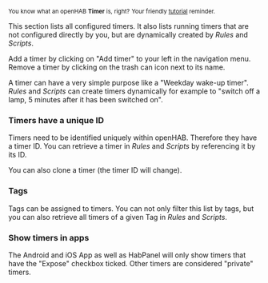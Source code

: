 <small>You know what an openHAB **Timer** is, right?</small>
<small class="blockquote-footer">Your friendly [tutorial](tutorial-1.html) reminder.</small>

This section lists all configured timers.
It also lists running timers that are not configured directly by you,
but are dynamically created by *Rules* and *Scripts*.

Add a timer by clicking on "Add timer" to your left in the navigation menu.
Remove a timer by clicking on the trash can icon next to its name.

A timer can have a very simple purpose like a "Weekday wake-up timer".
*Rules* and *Scripts* can create timers dynamically for example to
"switch off a lamp, 5 minutes after it has been switched on".

### Timers have a unique ID

Timers need to be identified uniquely within openHAB. Therefore they have a timer ID.
You can retrieve a timer in *Rules* and *Scripts* by referencing it by its ID.

You can also clone a timer (the timer ID will change).

### Tags

Tags can be assigned to timers. You can not only filter this list by tags, but you
can also retrieve all timers of a given Tag in *Rules* and *Scripts*.

### Show timers in apps

The Android and iOS App as well as HabPanel will only show timers that have the "Expose" checkbox ticked.
Other timers are considered "private" timers.